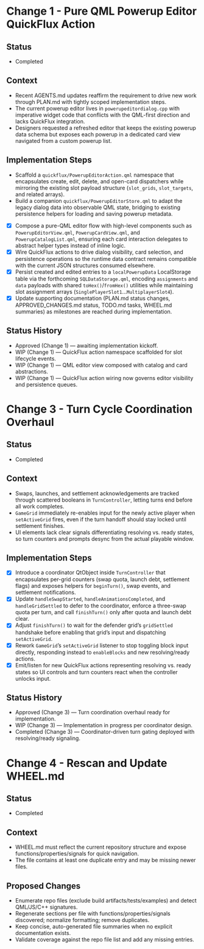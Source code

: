 # Change 1 - Pure QML Powerup Editor QuickFlux Action
## Status
- Completed

## Context
- Recent AGENTS.md updates reaffirm the requirement to drive new work through PLAN.md with tightly scoped implementation steps.
- The current powerup editor lives in `powerupeditordialog.cpp` with imperative widget code that conflicts with the QML-first direction and lacks QuickFlux integration.
- Designers requested a refreshed editor that keeps the existing powerup data schema but exposes each powerup in a dedicated card view navigated from a custom powerup list.

## Implementation Steps
- Scaffold a `quickflux/PowerupEditorAction.qml` namespace that encapsulates create, edit, delete, and open-card dispatchers while mirroring the existing slot payload structure (`slot_grids`, `slot_targets`, and related arrays).
- Build a companion `quickflux/PowerupEditorStore.qml` to adapt the legacy dialog data into observable QML state, bridging to existing persistence helpers for loading and saving powerup metadata.
- [x] Compose a pure-QML editor flow with high-level components such as `PowerupEditorView.qml`, `PowerupCardView.qml`, and `PowerupCatalogList.qml`, ensuring each card interaction delegates to abstract helper types instead of inline logic.
- [x] Wire QuickFlux actions to drive dialog visibility, card selection, and persistence operations so the runtime data contract remains compatible with the current JSON structures consumed elsewhere.
- [x] Persist created and edited entries to a `localPowerupData` LocalStorage table via the forthcoming `SQLDataStorage.qml`, encoding `assignments` and `data` payloads with shared `toHex()`/`fromHex()` utilities while maintaining slot assignment arrays (`SinglePlayerSlot1`…`MultiplayerSlot4`).
- [x] Update supporting documentation (PLAN.md status changes, APPROVED_CHANGES.md status, TODO.md tasks, WHEEL.md summaries) as milestones are reached during implementation.

## Status History
- Approved (Change 1) — awaiting implementation kickoff.
- WIP (Change 1) — QuickFlux action namespace scaffolded for slot lifecycle events.
- WIP (Change 1) — QML editor view composed with catalog and card abstractions.
- WIP (Change 1) — QuickFlux action wiring now governs editor visibility and persistence queues.

# Change 3 - Turn Cycle Coordination Overhaul
## Status
- Completed

## Context
- Swaps, launches, and settlement acknowledgements are tracked through scattered booleans in `TurnController`, letting turns end before all work completes.
- `GameGrid` immediately re-enables input for the newly active player when `setActiveGrid` fires, even if the turn handoff should stay locked until settlement finishes.
- UI elements lack clear signals differentiating resolving vs. ready states, so turn counters and prompts desync from the actual playable window.

## Implementation Steps
- [x] Introduce a coordinator QtObject inside `TurnController` that encapsulates per-grid counters (swap quota, launch debt, settlement flags) and exposes helpers for `beginTurn()`, swap events, and settlement notifications.
- [x] Update `handleSwapStarted`, `handleAnimationsCompleted`, and `handleGridSettled` to defer to the coordinator, enforce a three-swap quota per turn, and call `finishTurn()` only after quota and launch debt clear.
- [x] Adjust `finishTurn()` to wait for the defender grid’s `gridSettled` handshake before enabling that grid’s input and dispatching `setActiveGrid`.
- [x] Rework `GameGrid`’s `setActiveGrid` listener to stop toggling block input directly, responding instead to `enableBlocks` and new resolving/ready actions.
- [x] Emit/listen for new QuickFlux actions representing resolving vs. ready states so UI controls and turn counters react when the controller unlocks input.

## Status History
- Approved (Change 3) — Turn coordination overhaul ready for implementation.
- WIP (Change 3) — Implementation in progress per coordinator design.
- Completed (Change 3) — Coordinator-driven turn gating deployed with resolving/ready signaling.
# Change 4 - Rescan and Update WHEEL.md
## Status
- Completed
## Context
- WHEEL.md must reflect the current repository structure and expose functions/properties/signals for quick navigation.
- The file contains at least one duplicate entry and may be missing newer files.

## Proposed Changes
- Enumerate repo files (exclude build artifacts/tests/examples) and detect QML/JS/C++ signatures.
- Regenerate sections per file with functions/properties/signals discovered; normalize formatting; remove duplicates.
- Keep concise, auto-generated file summaries when no explicit documentation exists.
- Validate coverage against the repo file list and add any missing entries.
